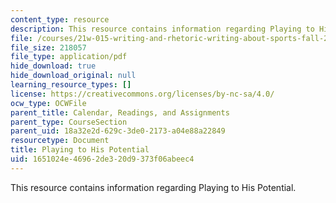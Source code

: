 ```yaml
---
content_type: resource
description: This resource contains information regarding Playing to His Potential.
file: /courses/21w-015-writing-and-rhetoric-writing-about-sports-fall-2013/1651024e46962de320d9373f06abeec4_MIT21W_015F13_DiPlaTHsPoRe.pdf
file_size: 218057
file_type: application/pdf
hide_download: true
hide_download_original: null
learning_resource_types: []
license: https://creativecommons.org/licenses/by-nc-sa/4.0/
ocw_type: OCWFile
parent_title: Calendar, Readings, and Assignments
parent_type: CourseSection
parent_uid: 18a32e2d-629c-3de0-2173-a04e88a22849
resourcetype: Document
title: Playing to His Potential
uid: 1651024e-4696-2de3-20d9-373f06abeec4
---
```

This resource contains information regarding Playing to His Potential.